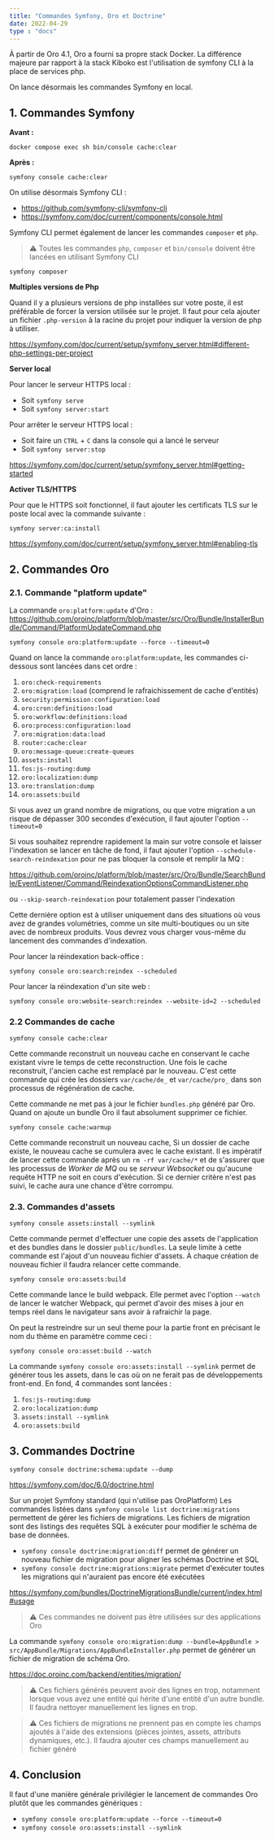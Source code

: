 ```yaml
---
title: "Commandes Symfony, Oro et Doctrine"
date: 2022-04-29
type : "docs"
---
```


À partir de Oro 4.1, Oro a fourni sa propre stack Docker. La différence majeure par rapport à la stack Kiboko est l'utilisation de symfony CLI  à la place de services php.

On lance désormais les commandes Symfony en local.

## 1. Commandes Symfony

**Avant :**

`docker compose exec sh bin/console cache:clear`

**Après :**

`symfony console cache:clear`

On utilise désormais Symfony CLI :  
- https://github.com/symfony-cli/symfony-cli
- https://symfony.com/doc/current/components/console.html

Symfony CLI permet également de lancer les commandes `composer` et `php`.
> ⚠︎ Toutes les commandes `php`, `composer` et `bin/console` doivent être lancées en utilisant Symfony CLI

`symfony composer`

**Multiples versions de Php**

Quand il y a plusieurs versions de php installées sur votre poste, il est préférable de forcer la version utilisée sur le projet. Il faut pour cela ajouter un fichier `.php-version` à la racine du projet pour indiquer la version de php à utiliser.

https://symfony.com/doc/current/setup/symfony_server.html#different-php-settings-per-project

**Server local**

Pour lancer le serveur HTTPS local :

- Soit `symfony serve`
- Soit `symfony server:start`

Pour arrêter le serveur HTTPS local :
- Soit faire un `CTRL` + `C` dans la console qui a lancé le serveur
- Soit `symfony server:stop`

https://symfony.com/doc/current/setup/symfony_server.html#getting-started

**Activer TLS/HTTPS**

Pour que le HTTPS soit fonctionnel, il faut ajouter les certificats TLS sur le poste local avec la commande suivante :

`symfony server:ca:install`

https://symfony.com/doc/current/setup/symfony_server.html#enabling-tls

## 2. Commandes Oro

### 2.1. Commande "platform update"

La commande `oro:platform:update` d'Oro : https://github.com/oroinc/platform/blob/master/src/Oro/Bundle/InstallerBundle/Command/PlatformUpdateCommand.php

`symfony console oro:platform:update --force --timeout=0`

Quand on lance la commande `oro:platform:update`, les commandes ci-dessous sont lancées dans cet ordre :

1. `oro:check-requirements`
2. `oro:migration:load` (comprend le rafraichissement de cache d'entités)
3. `security:permission:configuration:load`
4. `oro:cron:definitions:load`
5. `oro:workflow:definitions:load`
6. `oro:process:configuration:load`
7. `oro:migration:data:load`
8. `router:cache:clear`
9. `oro:message-queue:create-queues`
10. `assets:install`
11. `fos:js-routing:dump`
12. `oro:localization:dump`
13. `oro:translation:dump`
14. `oro:assets:build`

Si vous avez un grand nombre de migrations, ou que votre migration a un risque de dépasser 300 secondes d'exécution, il faut ajouter l'option `--timeout=0`

Si vous souhaitez reprendre rapidement la main sur votre console et laisser l'indexation se lancer en tâche de fond, il faut ajouter l'option `--schedule-search-reindexation`
pour ne pas bloquer la console et remplir la MQ :

https://github.com/oroinc/platform/blob/master/src/Oro/Bundle/SearchBundle/EventListener/Command/ReindexationOptionsCommandListener.php

ou `--skip-search-reindexation` pour totalement passer l'indexation

Cette dernière option est à utiliser uniquement dans des situations où vous avez de grandes volumétries, comme un site multi-boutiques ou un site avec de nombreux produits. Vous devrez vous charger vous-même du lancement des commandes d'indexation.

Pour lancer la réindexation back-office :

`symfony console oro:search:reindex --scheduled`

Pour lancer la réindexation d'un site web :

`symfony console oro:website-search:reindex --website-id=2 --scheduled`

### 2.2 Commandes de cache

`symfony console cache:clear`

Cette commande reconstruit un nouveau cache en conservant le cache existant vivre le temps de cette reconstruction. Une fois le cache reconstruit, l'ancien cache est remplacé par le nouveau. C'est cette commande qui crée les dossiers `var/cache/de_` et `var/cache/pro_` dans son processus de régénération de cache.

Cette commande ne met pas à jour le fichier `bundles.php` généré par Oro. Quand on ajoute un bundle Oro il faut absolument supprimer ce fichier.

`symfony console cache:warmup`

Cette commande reconstruit un nouveau cache, Si un dossier de cache existe, le nouveau cache se cumulera avec le cache existant. Il es impératif de lancer cette commande après un `rm -rf var/cache/*` et de s'assurer que les processus de *Worker de MQ* ou se *serveur Websocket* ou qu'aucune requête HTTP ne soit en cours d'exécution. Si ce dernier critère n'est pas suivi, le cache aura une chance d'être corrompu.

### 2.3. Commandes d'assets

`symfony console assets:install --symlink`

Cette commande permet d'effectuer une copie des assets  de l'application et des bundles dans le dossier `public/bundles`. La seule limite à cette commande est l'ajout d'un nouveau fichier d'assets. À chaque création de nouveau fichier il faudra relancer cette commande.

`symfony console oro:assets:build`

Cette commande lance le build webpack. Elle permet avec l'option `--watch` de lancer le watcher Webpack, qui permet d'avoir des mises à jour en temps réel dans le navigateur sans avoir à rafraichir la page.

On peut la restreindre sur un seul theme pour la partie front en précisant le nom du thème en paramètre comme ceci :

`symfony console oro:asset:build --watch`

La commande `symfony console oro:assets:install --symlink` permet de générer tous les assets, dans le cas où on ne ferait pas de développements front-end. En fond, 4 commandes sont lancées :
1. `fos:js-routing:dump`
2. `oro:localization:dump`
3. `assets:install --symlink`
4. `oro:assets:build`


## 3. Commandes Doctrine

`symfony console doctrine:schema:update --dump`

https://symfony.com/doc/6.0/doctrine.html

Sur un projet Symfony standard (qui n'utilise pas OroPlatform) Les commandes listées dans `symfony console list doctrine:migrations` permettent de gérer les fichiers de migrations. Les fichiers de migration sont des listings des requêtes SQL à exécuter pour modifier le schéma de base de données.

* `symfony console doctrine:migration:diff` permet de générer un nouveau fichier de migration pour aligner les schémas Doctrine et SQL
* `symfony console doctrine:migrations:migrate` permet d'exécuter toutes les migrations qui n'auraient pas encore été exécutées

https://symfony.com/bundles/DoctrineMigrationsBundle/current/index.html#usage

> ⚠︎ Ces commandes ne doivent pas être utilisées sur des applications Oro

La commande `symfony console oro:migration:dump --bundle=AppBundle > src/AppBundle/Migrations/AppBundleInstaller.php` permet de générer un fichier de migration de schéma Oro.

https://doc.oroinc.com/backend/entities/migration/

> ⚠︎ Ces fichiers générés peuvent avoir des lignes en trop, notamment lorsque vous avez une entité qui hérite d'une entité d'un autre bundle. Il faudra nettoyer manuellement les lignes en trop.

> ⚠︎ Ces fichiers de migrations ne prennent pas en compte les champs ajoutés à l'aide des extensions (pièces jointes, assets, attributs dynamiques, etc.). Il faudra ajouter ces champs manuellement au fichier généré


## 4. Conclusion

Il faut d'une manière générale privilégier le lancement de commandes Oro plutôt que les commandes génériques :
- `symfony console oro:platform:update --force --timeout=0`
- `symfony console oro:assets:install --symlink`
